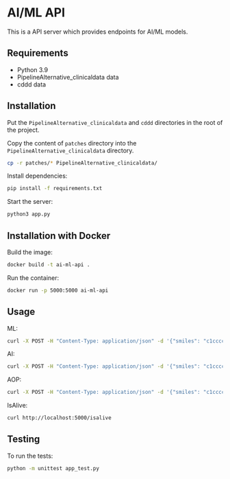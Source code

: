 # AI/ML API

This is a API server which provides endpoints for AI/ML models.

## Requirements

- Python 3.9
- PipelineAlternative_clinicaldata data
- cddd data

## Installation

Put the `PipelineAlternative_clinicaldata` and `cddd` directories in the root of the project.

Copy the content of `patches` directory into the `PipelineAlternative_clinicaldata` directory.

```sh
cp -r patches/* PipelineAlternative_clinicaldata/
```

Install dependencies:

```sh
pip install -f requirements.txt
```

Start the server:

```sh
python3 app.py
```

## Installation with Docker

Build the image:

```sh
docker build -t ai-ml-api .
```

Run the container:

```sh
docker run -p 5000:5000 ai-ml-api
```

## Usage

ML:

```sh
curl -X POST -H "Content-Type: application/json" -d '{"smiles": "c1ccccc1O"}' http://localhost:5000/ml/evaluate -o results.csv
```

AI:

```sh
curl -X POST -H "Content-Type: application/json" -d '{"smiles": "c1ccccc1O"}' http://localhost:5000/ai/evaluate
```

AOP:

```sh
curl -X POST -H "Content-Type: application/json" -d '{"smiles": "c1ccccc1O"}' http://localhost:5000/aop/evaluate
```

IsAlive:

```sh
curl http://localhost:5000/isalive
```

## Testing

To run the tests:

```sh
python -m unittest app_test.py
```